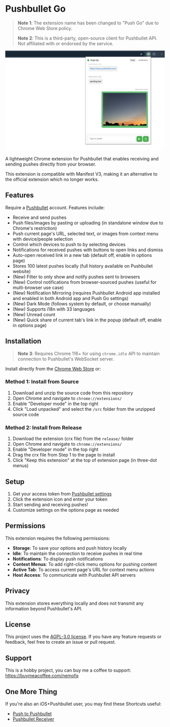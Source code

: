 # Pushbullet Go
> **Note 1**: The extension name has been changed to "Push Go" due to Chrome Web Store policy.
>
> **Note 2**: This is a third-party, open-source client for Pushbullet API. Not affiliated with or endorsed by the service.

![Pushbullet Go](screenshots/1_popup.png)

A lightweight Chrome extension for Pushbullet that enables receiving and sending pushes directly from your browser.

This extension is compatible with Manifest V3, making it an alternative to the official extension which no longer works.

## Features

Require a [Pushbullet](https://www.pushbullet.com/) account. Features include:

- Receive and send pushes
- Push files/images by pasting or uploading (in standalone window due to Chrome's restriction)
- Push current page's URL, selected text, or images from context menu with device/people selection
- Control which devices to push to by selecting devices
- Notifications for received pushes with buttons to open links and dismiss
- Auto-open received link in a new tab (default off, enable in options page)
- Stores 100 latest pushes locally (full history available on Pushbullet website)
- (New) Filter to only show and notify pushes sent to browsers
- (New) Control notifications from browser-sourced pushes (useful for multi-browser use case)
- (New) Notification Mirroring (requires Pushbullet Android app installed and enabled in both Android app and Push Go settings)
- (New) Dark Mode (follows system by default, or choose manually)
- (New) Supports i18n with 33 languages
- (New) Unread count
- (New) Quick share of current tab's link in the popup (default off, enable in options page)

## Installation
> **Note 3**: Requires Chrome 116+ for using `chrome.idle` API to maintain connection to Pushbullet's WebSocket server.

Install directly from the [Chrome Web Store](https://chromewebstore.google.com/detail/push-go/dghndapbehjdbhiffbckojkhoennbofg) or:

### Method 1: Install from Source
1. Download and unzip the source code from this repository
2. Open Chrome and navigate to `chrome://extensions/`
3. Enable "Developer mode" in the top right
4. Click "Load unpacked" and select the `/src` folder from the unzipped source code

### Method 2: Install from Release
1. Download the extension (crx file) from the `release/` folder
2. Open Chrome and navigate to `chrome://extensions/`
3. Enable "Developer mode" in the top right
4. Drag the crx file from Step 1 to the page to install
5. Click "Keep this extension" at the top of extension page (in three-dot menus)

## Setup

1. Get your access token from [Pushbullet settings](https://www.pushbullet.com/#settings/account)
2. Click the extension icon and enter your token
3. Start sending and receiving pushes!
4. Customize settings on the options page as needed

## Permissions

This extension requires the following permissions:
- **Storage**: To save your options and push history locally
- **Idle**: To maintain the connection to receive pushes in real time
- **Notifications**: To display push notifications
- **Context Menus**: To add right-click menu options for pushing content
- **Active Tab**: To access current page's URL for context menu actions
- **Host Access**: To communicate with Pushbullet API servers

## Privacy

This extension stores everything locally and does not transmit any information beyond Pushbullet's API.

## License

This project uses the [AGPL-3.0 license](https://github.com/nemofq/pushbullet-go?tab=AGPL-3.0-1-ov-file). If you have any feature requests or feedback, feel free to create an issue or pull request.

## Support

This is a hobby project, you can buy me a coffee to support: https://buymeacoffee.com/nemofq

## One More Thing

If you're also an iOS+Pushbullet user, you may find these Shortcuts useful:

- [Push to Pushbullet](https://www.icloud.com/shortcuts/5549bbb5b06e4f0a8ccb1b6fd33e853f)
- [Pushbullet Receiver](https://www.icloud.com/shortcuts/1f94913de21b41debe60ef43631afde2)
